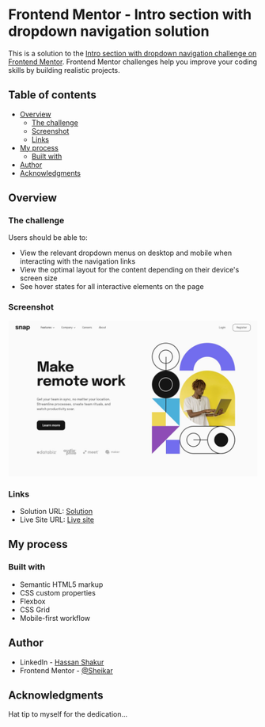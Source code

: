 # Frontend Mentor - Intro section with dropdown navigation solution

This is a solution to the [Intro section with dropdown navigation challenge on Frontend Mentor](https://www.frontendmentor.io/challenges/intro-section-with-dropdown-navigation-ryaPetHE5). Frontend Mentor challenges help you improve your coding skills by building realistic projects. 

## Table of contents

- [Overview](#overview)
  - [The challenge](#the-challenge)
  - [Screenshot](#screenshot)
  - [Links](#links)
- [My process](#my-process)
  - [Built with](#built-with)
- [Author](#author)
- [Acknowledgments](#acknowledgments)



## Overview

### The challenge

Users should be able to:

- View the relevant dropdown menus on desktop and mobile when interacting with the navigation links
- View the optimal layout for the content depending on their device's screen size
- See hover states for all interactive elements on the page

### Screenshot

![](./design/desktop-design.jpg)


### Links

- Solution URL: [Solution](https://github.com/Sheikar/Intro_Section_With_Dropdown_Navigation.git)
- Live Site URL: [Live site](https://sheikar.github.io/Intro_Section_With_Dropdown_Navigation/)

## My process

### Built with

- Semantic HTML5 markup
- CSS custom properties
- Flexbox
- CSS Grid
- Mobile-first workflow




## Author

- LinkedIn - [Hassan Shakur](https://www.linkedin.com/in/hassan-shakur-4283ab232/)
- Frontend Mentor - [@Sheikar](https://www.frontendmentor.io/profile/Sheikar)



## Acknowledgments

Hat tip to myself for the dedication...
